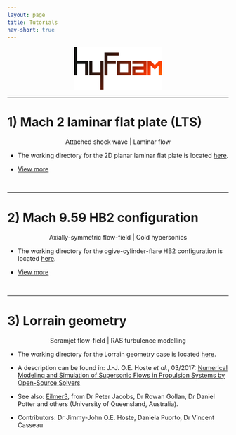 ```yaml
---
layout: page
title: Tutorials
nav-short: true
---
```


<p align="center">
  <img src="/docs/img/logos/hyFoamLogo.png" width="200">
</p>

---  

# 1) Mach 2 laminar flat plate (LTS)

<p align="center">
Attached shock wave | Laminar flow  
</p>

+ The working directory for the 2D planar laminar flat plate is located [here](https://github.com/vincentcasseau/hyStrath/tree/master/run/hyStrath/hyFoam/laminarFlatPlateLTS).  

+ [View more](https://vincentcasseau.github.io/tutos-hyfoam-laminarflatplatelts/)

<br>

---  

# 2) Mach 9.59 HB2 configuration

<p align="center">
Axially-symmetric flow-field | Cold hypersonics
</p>

+ The working directory for the ogive-cylinder-flare HB2 configuration is located [here](https://github.com/vincentcasseau/hyStrath/tree/master/run/hyStrath/hyFoam/axisymmetric-HB2).  

+ [View more](https://vincentcasseau.github.io/tutos-hyfoam-axisymmetrichb2/)

<br>

---  

# 3) Lorrain geometry

<p align="center">
Scramjet flow-field | RAS turbulence modelling  
</p>

+ The working directory for the Lorrain geometry case is located [here](https://github.com/vincentcasseau/hyStrath/tree/master/run/hyStrath/hyFoam/LorrainStageI).  

+ A description can be found in: J.-J. O.E. Hoste _et al._, 03/2017: [Numerical Modeling and Simulation of Supersonic Flows in Propulsion Systems by Open-Source Solvers](http://eprints.gla.ac.uk/140369/1/140369.pdf)  

+ See also: [Eilmer3](http://cfcfd.mechmining.uq.edu.au/docs/tools/eilmer/), from  Dr Peter Jacobs, Dr Rowan Gollan, Dr Daniel Potter and others (University of Queensland, Australia).

+ Contributors: Dr Jimmy-John O.E. Hoste, Daniela Puorto, Dr Vincent Casseau

